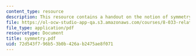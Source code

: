 ```yaml
---
content_type: resource
description: This resource contains a handout on the notion of symmetry in physics.
file: https://ol-ocw-studio-app-qa.s3.amazonaws.com/courses/8-033-relativity-fall-2006/72d543f796b53b0b426ab2475ae8f071_symmetry.pdf
file_type: application/pdf
resourcetype: Document
title: symmetry.pdf
uid: 72d543f7-96b5-3b0b-426a-b2475ae8f071
---
```


